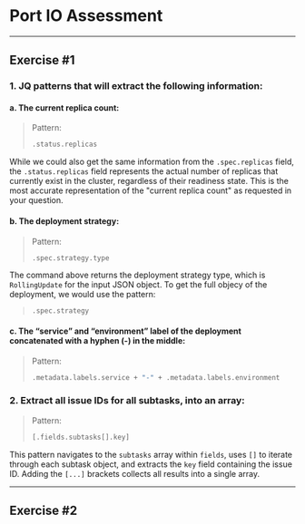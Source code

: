 # Port IO Assessment
---
## Exercise #1
### 1. JQ patterns that will extract the following information:

#### a. The current replica count:
> Pattern:
>```bash
>.status.replicas
>```

While we could also get the same information from the `.spec.replicas` field, the `.status.replicas` field represents the actual number of replicas that currently exist in the cluster, regardless of their readiness state. This is the most accurate representation of the "current replica count" as requested in your question.

#### b. The deployment strategy:
>Pattern:
>```bash
>.spec.strategy.type
>```

The command above returns the deployment strategy type, which is `RollingUpdate` for the input JSON object.
To get the full objecy of the deployment, we would use the pattern: 
> `.spec.strategy`

#### c. The “service” and “environment” label of the deployment concatenated with a hyphen (-) in the middle:
>Pattern:
>```bash
>.metadata.labels.service + "-" + .metadata.labels.environment
>```

### 2. Extract all issue IDs for all subtasks, into an array:
>Pattern:
>```bash
>[.fields.subtasks[].key]
>```
This pattern navigates to the `subtasks` array within `fields`, uses `[]` to iterate through each subtask object, and extracts the `key` field containing the issue ID. Adding the `[...]` brackets collects all results into a single array.

---

## Exercise #2
